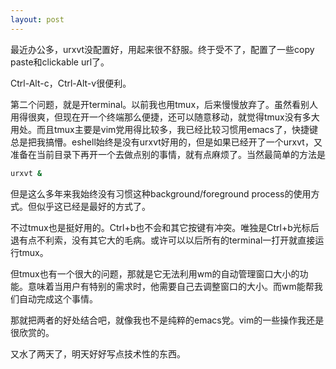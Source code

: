 ```yaml
---
layout: post
---
```


最近办公多，urxvt没配置好，用起来很不舒服。终于受不了，配置了一些copy paste和clickable url了。

Ctrl-Alt-c，Ctrl-Alt-v很便利。

第二个问题，就是开terminal。以前我也用tmux，后来慢慢放弃了。虽然看别人用得很爽，但现在开一个终端那么便捷，还可以随意移动，就觉得tmux没有多大用处。而且tmux主要是vim党用得比较多，我已经比较习惯用emacs了，快捷键总是把我搞懵。eshell始终是没有urxvt好用的，但是如果已经开了一个urxvt，又准备在当前目录下再开一个去做点别的事情，就有点麻烦了。当然最简单的方法是

```bash
urxvt &
```

但是这么多年来我始终没有习惯这种background/foreground process的使用方式。但似乎这已经是最好的方式了。

不过tmux也是挺好用的。Ctrl+b也不会和其它按键有冲突。唯独是Ctrl+b光标后退有点不利索，没有其它大的毛病。或许可以以后所有的terminal一打开就直接运行tmux。

但tmux也有一个很大的问题，那就是它无法利用wm的自动管理窗口大小的功能。意味着当用户有特别的需求时，他需要自己去调整窗口的大小。而wm能帮我们自动完成这个事情。

那就把两者的好处结合吧，就像我也不是纯粹的emacs党。vim的一些操作我还是很欣赏的。

又水了两天了，明天好好写点技术性的东西。
